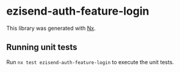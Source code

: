 # ezisend-auth-feature-login

This library was generated with [Nx](https://nx.dev).

## Running unit tests

Run `nx test ezisend-auth-feature-login` to execute the unit tests.
